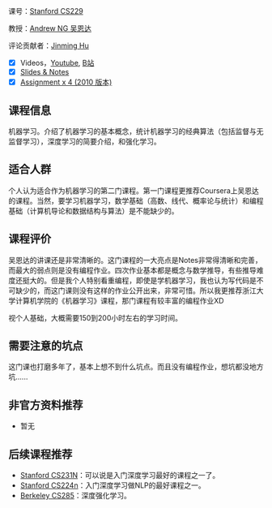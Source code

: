 课号：[Stanford CS229](http://cs229.stanford.edu/)

教授：[Andrew NG 吴恩达](https://www.linkedin.com/in/andrewyng/)

评论贡献者：[Jinming Hu](https://conanhujinming.github.io/)

- [x] Videos，[Youtube](https://www.youtube.com/watch?v=jGwO_UgTS7I&list=PLoROMvodv4rMiGQp3WXShtMGgzqpfVfbU), [B站](https://search.bilibili.com/all?keyword=cs229&from_source=webtop_search&spm_id_from=333.851)
- [x] [Slides & Notes](http://cs229.stanford.edu/syllabus-spring2021.html)
- [x] [Assignment x 4 (2010 版本)](https://see.stanford.edu/Course/CS229)

## 课程信息

机器学习。介绍了机器学习的基本概念，统计机器学习的经典算法（包括监督与无监督学习），深度学习的简要介绍，和强化学习。

## 适合人群

个人认为适合作为机器学习的第二门课程。第一门课程更推荐Coursera上吴恩达的课程。当然，要学习机器学习，数学基础（高数、线代、概率论与统计）和编程基础（计算机导论和数据结构与算法）是不能缺少的。

## 课程评价

吴恩达的讲课还是非常清晰的。这门课程的一大亮点是Notes非常得清晰和完善，而最大的弱点则是没有编程作业。四次作业基本都是概念与数学推导，有些推导难度还挺大的。但是我个人特别看重编程，即使是学机器学习，我也认为写代码是不可缺少的，而这门课则没有这样的作业公开出来，非常可惜。所以我更推荐浙江大学计算机学院的《机器学习》课程，那门课程有较丰富的编程作业XD

视个人基础，大概需要150到200小时左右的学习时间。

## 需要注意的坑点

这门课也打磨多年了，基本上想不到什么坑点。而且没有编程作业，想坑都没地方坑......

## 非官方资料推荐

- 暂无

## 后续课程推荐

- [Stanford CS231N](https://conanhujinming.github.io/comments-for-awesome-courses/StanfordCS231N%E7%A5%9E%E7%BB%8F%E7%BD%91%E7%BB%9C.html)：可以说是入门深度学习最好的课程之一了。
- [Stanford CS224n](http://web.stanford.edu/class/cs224n/)：入门深度学习做NLP的最好课程之一。
- [Berkeley CS285](http://rll.berkeley.edu/deeprlcourse/)：深度强化学习。